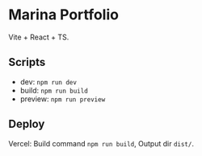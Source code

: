 # Marina Portfolio

Vite + React + TS.

## Scripts
- dev: `npm run dev`
- build: `npm run build`
- preview: `npm run preview`

## Deploy
Vercel: Build command `npm run build`, Output dir `dist/`.